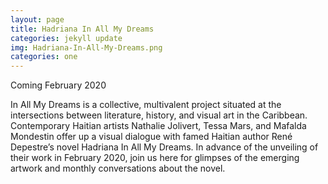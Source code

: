 ```yaml
---
layout: page
title: Hadriana In All My Dreams
categories: jekyll update
img: Hadriana-In-All-My-Dreams.png
categories: one
---
```

Coming February 2020

In All My Dreams is a collective, multivalent project situated at the intersections between literature, history, and visual art in the Caribbean. Contemporary Haitian artists Nathalie Jolivert, Tessa Mars, and Mafalda Mondestin offer up a visual dialogue with famed Haitian author René Depestre’s novel Hadriana In All My Dreams. In advance of the unveiling of their work in February 2020, join us here for glimpses of the emerging artwork and monthly conversations about the novel.  